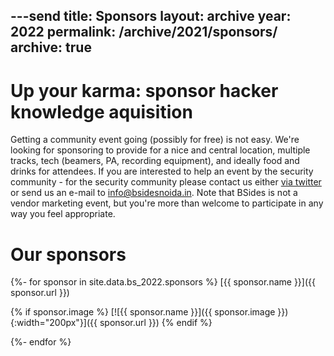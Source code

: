 ---send
title: Sponsors
layout: archive
year: 2022
permalink: /archive/2021/sponsors/
archive: true
---
# Up your karma: sponsor hacker knowledge aquisition
Getting a community event going (possibly for free) is not easy. We're looking for sponsoring to provide
for a nice and central location, multiple tracks, tech (beamers, PA, recording equipment), and ideally
food and drinks for attendees. If you are interested to help an event by the security community - for the
security community please contact us either [via twitter](https://twitter.com/BSidesNoida) or send us an
e-mail to [info@bsidesnoida.in](mailto:info@bsidesnoida.in). 
Note that BSides is not a vendor marketing event, but you're more than welcome to participate in any way you feel appropriate.

# Our sponsors

{%- for sponsor in site.data.bs_2022.sponsors %}
[{{ sponsor.name }}]({{ sponsor.url }})

{% if sponsor.image %}
[![{{ sponsor.name }}]({{ sponsor.image }}){:width="200px"}]({{ sponsor.url }})
{% endif %}

{%- endfor %}